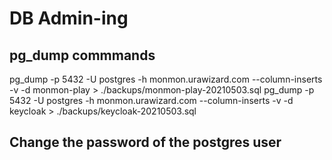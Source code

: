 # DB Admin-ing

## pg_dump commmands

pg_dump -p 5432 -U postgres -h monmon.urawizard.com --column-inserts -v -d monmon-play > ./backups/monmon-play-20210503.sql
pg_dump -p 5432 -U postgres -h monmon.urawizard.com --column-inserts -v -d keycloak > ./backups/keycloak-20210503.sql

## Change the password of the postgres user

